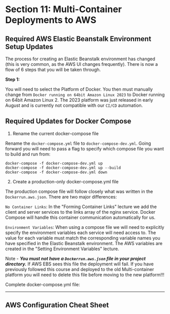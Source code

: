 # Section 11: Multi-Container Deployments to AWS

## Required AWS Elastic Beanstalk Environment Setup Updates

The process for creating an Elastic Beanstalk environment has changed (this is very common, as the AWS UI changes frequently). There is now a flow of 6 steps that you will be taken through.

**Step 1:**

You will need to select the Platform of Docker. You then must manually change from `Docker running on 64bit Amazon Linux 2023` to Docker running on 64bit Amazon Linux 2. The 2023 platform was just released in early August and is currently not compatible with our `CI/CD` automation.

## Required Updates for Docker Compose

1. Rename the current docker-compose file

Rename the `docker-compose.yml` file to `docker-compose-dev.yml`. Going forward you will need to pass a flag to specify which compose file you want to build and run from:

```
docker-compose -f docker-compose-dev.yml up
docker-compose -f docker-compose-dev.yml up --build
docker-compose -f docker-compose-dev.yml down
```

2. Create a production-only docker-compose.yml file

The production compose file will follow closely what was written in the `Dockerrun.aws.json`. There are two major differences:

`No Container Links`: In the "Forming Container Links" lecture we add the client and server services to the links array of the nginx service. Docker Compose will handle this container communication automatically for us.

`Environment Variables`: When using a compose file we will need to explicitly specify the environment variables each service will need access to. The value for each variable must match the corresponding variable names you have specified in the Elastic Beanstalk environment. The AWS variables are created in the "Setting Environment Variables" lecture.

Note - ***You must not have a `Dockerrun.aws.json` file in your project directory.*** If AWS EBS sees this file the deployment will fail. If you have previously followed this course and deployed to the old Multi-container platform you will need to delete this file before moving to the new platform!!!

Complete docker-compose.yml file:

---


## AWS Configuration Cheat Sheet